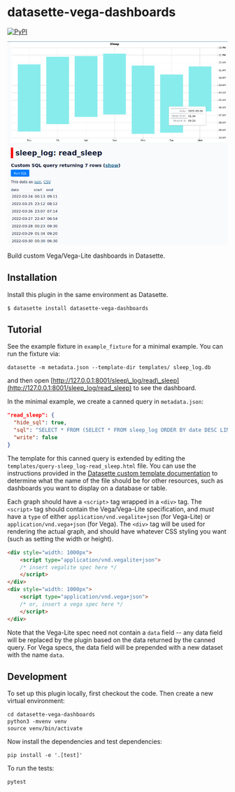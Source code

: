 # datasette-vega-dashboards

[![PyPI](https://img.shields.io/pypi/v/datasette-vega-dashboards.svg)](https://pypi.org/project/datasette-vega-dashboards/)

![Example Screenshot](https://raw.githubusercontent.com/kvakil/datasette-vega-dashboards/master/example_fixture/screenshot.png)

Build custom Vega/Vega-Lite dashboards in Datasette.

## Installation

Install this plugin in the same environment as Datasette.

    $ datasette install datasette-vega-dashboards

## Tutorial

See the example fixture in `example_fixture` for a minimal example.
You can run the fixture via:

```
datasette -m metadata.json --template-dir templates/ sleep_log.db
```

and then open
[http://127.0.0.1:8001/sleep\_log/read\_sleep](http://127.0.0.1:8001/sleep_log/read_sleep)
to see the dashboard.

In the minimal example, we create a canned query in `metadata.json`:

```json
"read_sleep": {
  "hide_sql": true,
  "sql": "SELECT * FROM (SELECT * FROM sleep_log ORDER BY date DESC LIMIT 7) ORDER BY date",
  "write": false
}
```

The template for this canned query is extended by editing the
`templates/query-sleep_log-read_sleep.html` file. You can use the
instructions provided in the [Datasette custom template
documentation](https://docs.datasette.io/en/stable/custom_templates.html#custom-templates)
to determine what the name of the file should be for other resources,
such as dashboards you want to display on a database or table.

Each graph should have a `<script>` tag wrapped in a `<div>` tag.  The
`<script>` tag should contain the Vega/Vega-Lite specification, and
*must* have a `type` of either `application/vnd.vegalite+json` (for
Vega-Lite) or `application/vnd.vega+json` (for Vega). The `<div>` tag
will be used for rendering the actual graph, and should have whatever
CSS styling you want (such as setting the width or height).

```html
<div style="width: 1000px">
    <script type="application/vnd.vegalite+json">
    /* insert vegalite spec here */
    </script>
</div>
<div style="width: 1000px">
    <script type="application/vnd.vega+json">
    /* or, insert a vega spec here */
    </script>
</div>
```

Note that the Vega-Lite spec need not contain a `data` field -- any data
field will be replaced by the plugin based on the data returned by the
canned query. For Vega specs, the data field will be prepended with a
new dataset with the name `data`.

## Development

To set up this plugin locally, first checkout the code. Then create a new virtual environment:

    cd datasette-vega-dashboards
    python3 -mvenv venv
    source venv/bin/activate

Now install the dependencies and test dependencies:

    pip install -e '.[test]'

To run the tests:

    pytest
